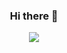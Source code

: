 <h3 align="center">Hi there 👋 </h3>
<p align="center"><img src="https://user-images.githubusercontent.com/20695897/109374383-59474e80-78f8-11eb-861c-5e03f3c16f05.gif" /></p>

